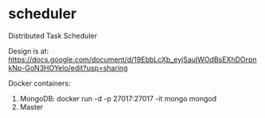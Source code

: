 # scheduler
Distributed Task Scheduler

Design is at: https://docs.google.com/document/d/19EbbLcXb_eyjSauIWOdBsEXhDOrpnkNp-GoN3HOYelo/edit?usp=sharing

Docker containers:
1. MongoDB:
docker run -d  -p 27017:27017 -it mongo mongod
2. Master
